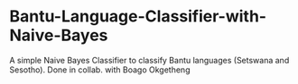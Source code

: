 # Bantu-Language-Classifier-with-Naive-Bayes
A simple Naive Bayes Classifier to classify Bantu languages (Setswana and Sesotho). Done in collab. with Boago Okgetheng
